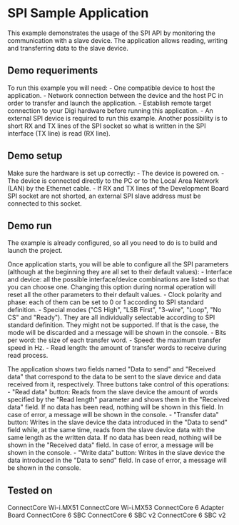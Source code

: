 SPI Sample Application
======================

This example demonstrates the usage of the SPI API by monitoring the 
communication with a slave device. The application allows reading, 
writing and transferring data to the slave device.

Demo requeriments
-----------------

To run this example you will need:
    - One compatible device to host the application.
    - Network connection between the device and the host PC in order to
      transfer and launch the application.
    - Establish remote target connection to your Digi hardware before running
      this application.
    - An external SPI device is required to run this example. Another
      possibility is to short RX and TX lines of the SPI socket so
      what is written in the SPI interface (TX line) is read (RX line).

Demo setup
----------

Make sure the hardware is set up correctly:
    - The device is powered on.
    - The device is connected directly to the PC or to the Local 
      Area Network (LAN) by the Ethernet cable.
    - If RX and TX lines of the Development Board SPI socket are not 
	  shorted, an external SPI slave address must be connected to
      this socket.
	   
Demo run
--------

The example is already configured, so all you need to do is to build and 
launch the project.
  
Once application starts, you will be able to configure all the SPI 
parameters (although at the beginning they are all set to their default
values):
    - Interface and device: all the possible interface/device combinations 
      are listed so that you can choose one. Changing this option during
      normal operation will reset all the other parameters to their 
      default values.
    - Clock polarity and phase: each of them can be set to 0 or 1
      according to SPI standard definition.
    - Special modes ("CS High", "LSB First", "3-wire", "Loop", "No CS" 
      and "Ready"). They are all individually selectable according to SPI
      standard definition. They might not be supported. If that is the 
      case, the mode will be discarded and a message will be shown in the
      console.
    - Bits per word: the size of each transfer word.
    - Speed: the maximum transfer speed in Hz.
    - Read length: the amount of transfer words to receive during read 
      process.

The application shows two fields named "Data to send" and "Received data"
that correspond to the data to be sent to the slave device and data 
received from it, respectively. Three buttons take control of this
operations:
    - "Read data" button: Reads from the slave device the amount of words
      specified by the "Read length" parameter and shows them in the 
      "Received data" field. If no data has been read, nothing will be 
      shown in this field. In case of error, a message will be shown in 
      the console.
    - "Transfer data" button: Writes in the slave device the data 
      introduced in the "Data to send" field while, at the same time, 
      reads from the slave device data with the same length as the written
      data. If no data has been read, nothing will be shown in the
      "Received data" field. In case of error, a message will be shown in
      the console.
    - "Write data" button: Writes in the slave device the data introduced
      in the "Data to send" field. In case of error, a message will be
      shown in the console.

Tested on
---------

ConnectCore Wi-i.MX51
ConnectCore Wi-i.MX53
ConnectCore 6 Adapter Board
ConnectCore 6 SBC
ConnectCore 6 SBC v2
ConnectCore 6 SBC v2
